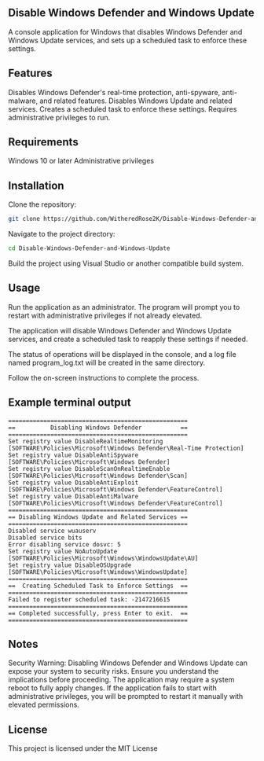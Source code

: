 ## Disable Windows Defender and Windows Update
A console application for Windows that disables Windows Defender and Windows Update services, and sets up a scheduled task to enforce these settings.

## Features
Disables Windows Defender's real-time protection, anti-spyware, anti-malware, and related features.
Disables Windows Update and related services.
Creates a scheduled task to enforce these settings.
Requires administrative privileges to run.
## Requirements
Windows 10 or later
Administrative privileges
## Installation
Clone the repository:

```bash
git clone https://github.com/WitheredRose2K/Disable-Windows-Defender-and-Windows-Update.git
```
Navigate to the project directory:

```bash
cd Disable-Windows-Defender-and-Windows-Update
```
Build the project using Visual Studio or another compatible build system.

## Usage
Run the application as an administrator. The program will prompt you to restart with administrative privileges if not already elevated.

The application will disable Windows Defender and Windows Update services, and create a scheduled task to reapply these settings if needed.

The status of operations will be displayed in the console, and a log file named program_log.txt will be created in the same directory.

Follow the on-screen instructions to complete the process.

## Example terminal output
```
===================================================
==          Disabling Windows Defender           ==
===================================================
Set registry value DisableRealtimeMonitoring [SOFTWARE\Policies\Microsoft\Windows Defender\Real-Time Protection]
Set registry value DisableAntiSpyware [SOFTWARE\Policies\Microsoft\Windows Defender]
Set registry value DisableScanOnRealtimeEnable [SOFTWARE\Policies\Microsoft\Windows Defender\Scan]
Set registry value DisableAntiExploit [SOFTWARE\Policies\Microsoft\Windows Defender\FeatureControl]
Set registry value DisableAntiMalware [SOFTWARE\Policies\Microsoft\Windows Defender\FeatureControl]
===================================================
== Disabling Windows Update and Related Services ==
===================================================
Disabled service wuauserv
Disabled service bits
Error disabling service dosvc: 5
Set registry value NoAutoUpdate [SOFTWARE\Policies\Microsoft\Windows\WindowsUpdate\AU]
Set registry value DisableOSUpgrade [SOFTWARE\Policies\Microsoft\Windows\WindowsUpdate]
===================================================
==  Creating Scheduled Task to Enforce Settings  ==
===================================================
Failed to register scheduled task: -2147216615
===================================================
== Completed successfully, press Enter to exit.  ==
===================================================
```
## Notes
Security Warning: Disabling Windows Defender and Windows Update can expose your system to security risks. Ensure you understand the implications before proceeding.
The application may require a system reboot to fully apply changes.
If the application fails to start with administrative privileges, you will be prompted to restart it manually with elevated permissions.
## License
This project is licensed under the MIT License
